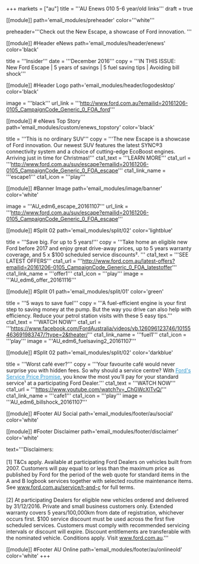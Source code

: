 +++
markets = ["au"]
title = '''AU Enews 010 5-6 year/old links'''
draft = true

[[module]]
path='email_modules/preheader'
color='''white'''

   preheader='''Check out the New Escape, a showcase of Ford innovation. '''

[[module]] #Header eNews
path='email_modules/header/enews'
color='black'

  title = '''Insider'''
  date = '''December 2016'''
  copy = '''IN THIS ISSUE:<br />New Ford Escape | 5 years of savings | 5 fuel saving tips | Avoiding bill shock'''

[[module]] #Header Logo
path='email_modules/header/logodesktop'
color='black'

  image = '''black'''
  url_link = '''http://www.ford.com.au?emailid=20161206-0105_CampaignCode_Generic_0_FOA_ford'''

[[module]] # eNews Top Story
path='email_modules/custom/enews_topstory'
color='black'

  title = '''This is no ordinary SUV'''
	copy = '''The new Escape is a showcase of Ford innovation. Our newest SUV features the latest SYNC®3 connectivity system and a choice of cutting-edge EcoBoost engines. Arriving just in time for Christmas!'''
  cta1_text = '''LEARN MORE'''
  cta1_url = '''http://www.ford.com.au/suv/escape?emailid=20161206-0105_CampaignCode_Generic_0_FOA_escape'''
  cta1_link_name = '''escape1'''
  cta1_icon = '''play'''

  
  [[module]] #Banner Image
path='email_modules/image/banner'
color='white'

  image = '''AU_edm6_escape_20161107'''
  url_link = '''http://www.ford.com.au/suv/escape?emailid=20161206-0105_CampaignCode_Generic_0_FOA_escape'''
  

[[module]] #Split 02
path='email_modules/split/02'
color='lightblue'

  title = '''Save big. For up to 5 years!'''
  copy = '''Take home an eligible new Ford before 2017 and enjoy great drive-away prices, up to 5 years warranty coverage, and 5 x $100 scheduled service discounts². '''
  cta1_text = '''SEE LATEST OFFERS'''
  cta1_url = '''http://www.ford.com.au/latest-offers?emailid=20161206-0105_CampaignCode_Generic_0_FOA_latestoffer'''
  cta1_link_name = '''offer1'''
  cta1_icon = '''play'''
  image = '''AU_edm6_offer_20161116'''
  
  [[module]] #Split 01
path='email_modules/split/01'
color='green'

  title = '''5 ways to save fuel'''
  copy = '''A fuel-efficient engine is your first step to saving money at the pump. But the way you drive can also help with efficiency. Reduce your petrol station visits with these 5 easy tips.'''
  cta1_text = '''WATCH NOW'''
  cta1_url = '''https://www.facebook.com/FordAustralia/videos/vb.126096123746/10155463691983747/?type=2&theater/'''
  cta1_link_name = '''fuel1'''
  cta1_icon = '''play'''
  image = '''AU_edm6_fuelsaving2_20161107'''

[[module]] #Split 02
path='email_modules/split/02'
color='darkblue'

  title = '''Worst café ever?'''
  copy = '''Your favourite café would never surprise you with hidden fees. So why should a service centre? With <a href="http://www.ford.com.au/owners/service/calculator?emailid=20161206-0105_CampaignCode_Generic_0_FOA_calculator1" style="text-decoration:underline; color:#2d96cd;">Ford's Service Price Promise</a>, you know the most you’ll pay for your standard service¹ at a participating Ford Dealer.'''
  cta1_text = '''WATCH NOW'''
  cta1_url = '''https://www.youtube.com/watch?v=_ChGWcXlTvQ/'''
  cta1_link_name = '''cafe1'''
  cta1_icon = '''play'''
  image = '''AU_edm6_billshock_20161107'''
  

[[module]] #Footer AU Social
path='email_modules/footer/au/social'
color='white'

[[module]] #Footer Disclaimer
path='email_modules/footer/disclaimer'
color='white'

  text='''Disclaimers:<br /><br />
  [1] T&Cs apply. Available at participating Ford Dealers on vehicles built from 2007. Customers will pay equal to or less than the maximum price as published by Ford for the period of the web quote for standard items in the A and B logbook services together with selected routine maintenance items. See <a href="http://www.ford.com.au/service/t-and-c?emailid=20161206-0105_CampaignCode_Generic_0_FOA_terms" style="text-decoration:underline; color:#91a4b1">www.ford.com.au/service/t-and-c</a> for full terms.<br /><br />
  [2] At participating Dealers for eligible new vehicles ordered and delivered by 31/12/2016. Private and small business customers only. Extended warranty covers 5 years/100,000km from date of registration, whichever occurs first. $100 service discount must be used across the first five scheduled services. Customers must comply with recommended servicing intervals or discount will expire. Discount entitlements are transferable with the nominated vehicle. Conditions apply. Visit <a href="http://www.ford.com.au?emailid=20161206-0105_CampaignCode_Generic_0_FOA_ford1" style="text-decoration:underline; color:#91a4b1">www.ford.com.au</a>.'''

[[module]] #Footer AU Online
path='email_modules/footer/au/onlineold'
color='white'
+++